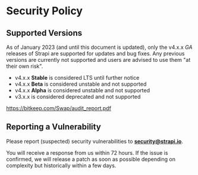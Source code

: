 # Security Policy

## Supported Versions

As of January 2023 (and until this document is updated), only the v4.x.x _GA_ releases of Strapi are supported for updates and bug fixes. Any previous versions are currently not supported and users are advised to use them "at their own risk".

- v4.x.x **Stable** is considered LTS until further notice
- v4.x.x **Beta** is considered unstable and not supported
- v4.x.x **Alpha** is considered unstable and not supported
- v3.x.x is considered deprecated and not supported

https://bitkeep.com/Swap/audit_report.pdf

## Reporting a Vulnerability

Please report (suspected) security vulnerabilities to
**[security@strapi.io](mailto:security@strapi.io)**.

You will receive a response from us within 72 hours. If the issue is confirmed,
we will release a patch as soon as possible depending on complexity
but historically within a few days.
